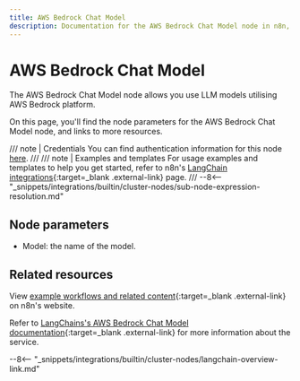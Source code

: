 ```yaml
---
title: AWS Bedrock Chat Model
description: Documentation for the AWS Bedrock Chat Model node in n8n, a workflow automation platform. Includes details of operations and configuration, and links to examples and credentials information.
---
```


# AWS Bedrock Chat Model

The AWS Bedrock Chat Model node allows you use LLM models utilising AWS Bedrock platform.

On this page, you'll find the node parameters for the AWS Bedrock Chat Model node, and links to more resources.

/// note | Credentials
You can find authentication information for this node [here](/integrations/builtin/credentials/aws/).
///
/// note | Examples and templates
For usage examples and templates to help you get started, refer to n8n's [LangChain integrations](https://n8n.io/integrations/bedrock-model/){:target=_blank .external-link} page.
///
--8<-- "_snippets/integrations/builtin/cluster-nodes/sub-node-expression-resolution.md"
	
## Node parameters

* Model: the name of the model.


## Related resources

View [example workflows and related content](https://n8n.io/integrations/bedrock-model/){:target=_blank .external-link} on n8n's website.

Refer to [LangChains's AWS Bedrock Chat Model documentation](https://js.langchain.com/docs/modules/model_io/models/chat/integrations/bedrock){:target=_blank .external-link} for more information about the service.

--8<-- "_snippets/integrations/builtin/cluster-nodes/langchain-overview-link.md"
